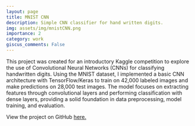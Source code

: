 ```yaml
---
layout: page
title: MNIST CNN
description: Simple CNN classifier for hand written digits.
img: assets/img/mnistCNN.png
importance: 2
category: work
giscus_comments: False
---
```


This project was created for an introductory Kaggle competition to explore the use of Convolutional Neural Networks (CNNs) for classifying handwritten digits. Using the MNIST dataset, I implemented a basic CNN architecture with TensorFlow/Keras to train on 42,000 labeled images and make predictions on 28,000 test images. The model focuses on extracting features through convolutional layers and performing classification with dense layers, providing a solid foundation in data preprocessing, model training, and evaluation. 

View the project on GitHub [here.](https://github.com/sai-samarth/MNISTCNN)